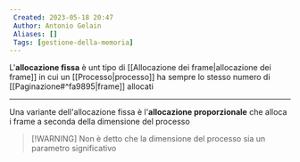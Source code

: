 ```yaml
---
 Created: 2023-05-18 20:47
 Author: Antonio Gelain
 Aliases: []
 Tags: [gestione-della-memoria]
---
```


L'**allocazione fissa** è unt tipo di [[Allocazione dei frame|allocazione dei frame]] in cui un [[Processo|processo]] ha sempre lo stesso numero di [[Paginazione#^fa9895|frame]] allocati

---

Una variante dell'allocazione fissa è l'**allocazione proporzionale** che alloca i frame a seconda della dimensione del processo
>[!WARNING] Non è detto che la dimensione del processo sia un parametro significativo